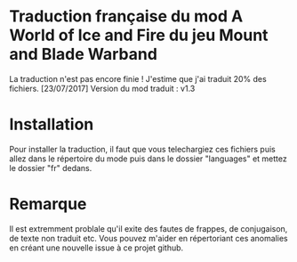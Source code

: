 # Traduction française du mod A World of Ice and Fire du jeu Mount and Blade Warband

La traduction n'est pas encore finie ! J'estime que j'ai traduit 20% des fichiers. [23/07/2017]
Version du mod traduit : v1.3

# Installation

Pour installer la traduction, il faut que vous telechargiez ces fichiers puis allez dans le répertoire du mode puis dans le dossier "languages" et mettez le dossier "fr" dedans.

# Remarque

Il est extremment problale qu'il exite des fautes de frappes, de conjugaison, de texte non traduit etc.
Vous pouvez m'aider en répertoriant ces anomalies en créant une nouvelle issue à ce projet github.
